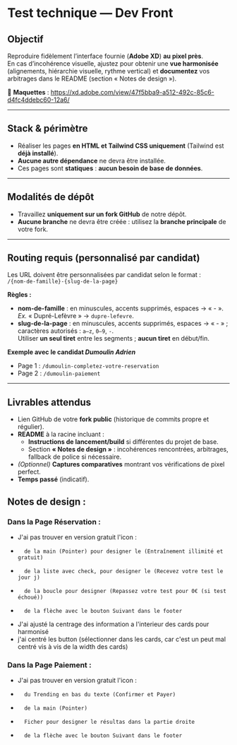 # Test technique — Dev Front

## Objectif
Reproduire fidèlement l’interface fournie (**Adobe XD**) **au pixel près**.  
En cas d’incohérence visuelle, ajustez pour obtenir une **vue harmonisée** (alignements, hiérarchie visuelle, rythme vertical) et **documentez** vos arbitrages dans le README (section « Notes de design »).

🔗 **Maquettes** : https://xd.adobe.com/view/47f5bba9-a512-492c-85c6-d4fc4ddebc60-12a6/

---

## Stack & périmètre
- Réaliser les pages **en HTML et Tailwind CSS uniquement** (Tailwind est **déjà installé**).
- **Aucune autre dépendance** ne devra être installée.
- Ces pages sont **statiques** : **aucun besoin de base de données**.

---

## Modalités de dépôt
- Travaillez **uniquement sur un fork GitHub** de notre dépôt.
- **Aucune branche** ne devra être créée : utilisez la **branche principale** de votre fork.

---

## Routing requis (personnalisé par candidat)
Les URL doivent être personnalisées par candidat selon le format :  
`/{nom-de-famille}-{slug-de-la-page}`

**Règles :**
- **nom-de-famille** : en minuscules, accents supprimés, espaces → « - ».  
  *Ex.* « Dupré-Lefèvre » → `dupre-lefevre`.
- **slug-de-la-page** : en minuscules, accents supprimés, espaces → « - » ; caractères autorisés : `a–z`, `0–9`, `-`.  
  Utiliser **un seul tiret** entre les segments ; **aucun tiret** en début/fin.

**Exemple avec le candidat *Dumoulin Adrien***
- Page 1 : `/dumoulin-completez-votre-reservation`
- Page 2 : `/dumoulin-paiement`

---

## Livrables attendus
- Lien GitHub de votre **fork public** (historique de commits propre et régulier).
- **README** à la racine incluant :
    - **Instructions de lancement/build** si différentes du projet de base.
    - Section **« Notes de design »** : incohérences rencontrées, arbitrages, fallback de police si nécessaire.
- *(Optionnel)* **Captures comparatives** montrant vos vérifications de pixel perfect.
- **Temps passé** (indicatif).

## Notes de design :
### Dans la Page Réservation : 
- J'ai pas trouver en version gratuit l'icon : 
-		de la main (Pointer) pour designer le (Entraînement illimité et gratuit)
- 		de la liste avec check, pour designer le (Recevez votre test le jour j)
-		de la boucle pour designer (Repassez votre test pour 0€ (si test échoué))
-		de la flèche avec le bouton Suivant dans le footer
- J'ai ajusté la centrage des information a l'interieur des cards pour harmonisé
- j'ai centré les button (sélectionner dans les cards, car  c'est un peut mal centré vis à vis de la width des cards)

### Dans la Page Paiement :
- J'ai pas trouver en version gratuit l'icon : 
-		du Trending en bas du texte (Confirmer et Payer)
-		de la main (Pointer)
-		Ficher pour designer le résultas dans la partie droite
-		de la flèche avec le bouton Suivant dans le footer
